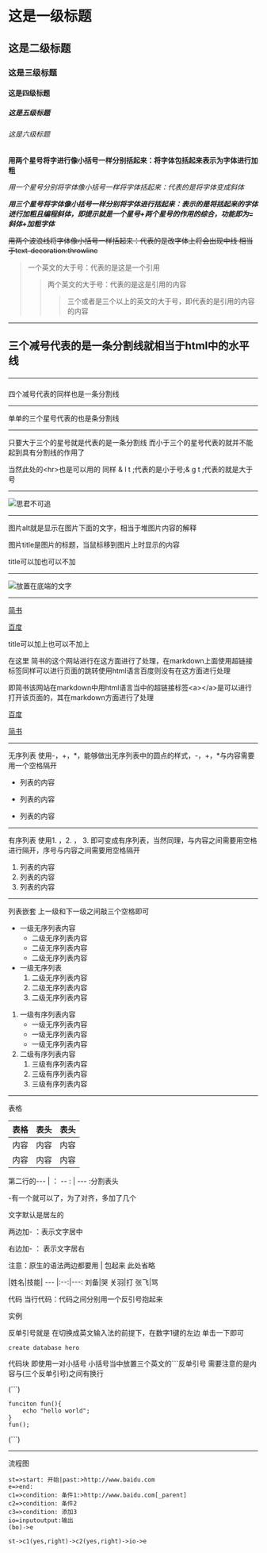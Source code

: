# 这是一级标题
## 这是二级标题
### 这是三级标题 
#### 这是四级标题
##### 这是五级标题
###### 这是六级标题

**用两个星号将字进行像小括号一样分别括起来：将字体包括起来表示为字体进行加粗**

*用一个星号分别将字体像小括号一样将字体括起来：代表的是将字体变成斜体*

***用三个星号将字体像小括号一样分别将字体进行括起来：表示的是将括起来的字体进行加粗且编程斜体，即提示就是一个星号+两个星号的作用的综合，功能即为=斜体+加粗字体***

~~用两个波浪线将字体像小括号一样括起来：代表的是改字体上将会出现中线 相当于text-decoration:throwline~~

>一个英文的大于号：代表的是这是一个引用
>>两个英文的大于号：代表的是这是引用的内容
>>>三个或者是三个以上的英文的大于号，即代表的是引用的内容的内容

---
三个减号代表的是一条分割线就相当于html中的水平线<hr>
----
四个减号代表的同样也是一条分割线
***
单单的三个星号代表的也是条分割线
***
只要大于三个的星号就是代表的是一条分割线
而小于三个的星号代表的就并不能起到具有分割线的作用了

当然此处的&lt;hr&gt;也是可以用的 同样 & l t ;代表的是小于号;& g t ;代表的就是大于号

***
![思君不可追](./image/beauty.jpg "有美人兮")
****
图片alt就是显示在图片下面的文字，相当于堆图片内容的解释

图片title是图片的标题，当鼠标移到图片上时显示的内容

title可以加也可以不加
***************
![放置在底端的文字](./image/beautiful.jpg "等待是一生最初的苍老")
*********

[简书](http://jianshu.com "简书的超链接")

[百度](http://baidu.com)

title可以加上也可以不加上

在这里
简书的这个网站进行在这方面进行了处理，在markdown上面使用超链接标签同样可以进行页面的跳转使用html语言百度则没有在这方面进行处理

即简书该网站在markdown中用html语言当中的超链接标签&lt;a&gt;&lt;/a&gt;是可以进行打开该页面的，其在markdown方面进行了处理

<a href="htttp://baidu.com" target="_blank">百度</a>

<a href="http://jianshu.com">简书</a>
*********
无序列表
使用-，+，*，能够做出无序列表中的圆点的样式，-，+，*与内容需要用一个空格隔开

- 列表的内容
+ 列表的内容
* 列表的内容

********

有序列表
使用1. ，2. ， 3. 即可变成有序列表，当然同理，与内容之间需要用空格进行隔开，序号与内容之间需要用空格隔开

1. 列表的内容
2. 列表的内容
3. 列表的内容

***********
列表嵌套
上一级和下一级之间敲三个空格即可

* 一级无序列表内容
   * 二级无序列表内容
   * 二级无序列表内容
   * 二级无序列表内容
* 一级无序列表
   1. 二级无序列表内容
   2. 二级无序列表内容
   3. 二级无序列表内容
1. 一级有序列表内容
   * 一级无序列表内容
   * 一级无序列表内容
   * 一级无序列表内容
2. 二级有序列表内容
   1. 三级有序列表内容
   2. 三级有序列表内容
   3. 三级有序列表内容

********************


表格

表格|表头|表头
---|:--:|---:
内容|内容|内容
内容|内容|内容

第二行的--- | ： -- : | --- :分割表头

-有一个就可以了，为了对齐，多加了几个

文字默认是居左的

两边加- ：表示文字居中

右边加- ： 表示文字居右

注意：原生的语法两边都要用 | 包起来 此处省略

|姓名|技能|
--- |:--:|---:
刘备|哭
关羽|打
张飞|骂

代码
当行代码：代码之间分别用一个反引号抱起来

实例

反单引号就是 在切换成英文输入法的前提下，在数字1键的左边 单击一下即可

`create database hero`

代码块
即使用一对小括号
小括号当中放置三个英文的```反单引号
需要注意的是内容与(三个反单引号)之间有换行

(```)

    funciton fun(){
        echo "hello world";
    }
    fun(); 

(```)

*******************
流程图

```flow 
st=>start: 开始|past:>http://www.baidu.com
e=>end:
c1=>condition: 条件1:>http://www.baidu.com[_parent]
c2=>condition: 条件2
c3=>condition: 添加3
io=inputoutput:输出
(bo)->e

st->c1(yes,right)->c2(yes,right)->io->e






 










